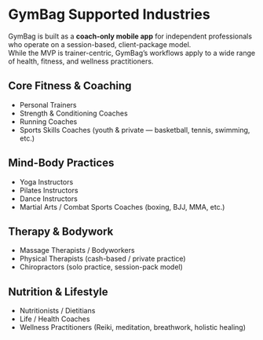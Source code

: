 # GymBag Supported Industries

GymBag is built as a **coach-only mobile app** for independent professionals who operate on a session-based, client-package model.  
While the MVP is trainer-centric, GymBag’s workflows apply to a wide range of health, fitness, and wellness practitioners.  

## Core Fitness & Coaching
- Personal Trainers  
- Strength & Conditioning Coaches  
- Running Coaches  
- Sports Skills Coaches (youth & private — basketball, tennis, swimming, etc.)  

## Mind-Body Practices
- Yoga Instructors  
- Pilates Instructors  
- Dance Instructors  
- Martial Arts / Combat Sports Coaches (boxing, BJJ, MMA, etc.)  

## Therapy & Bodywork
- Massage Therapists / Bodyworkers  
- Physical Therapists (cash-based / private practice)  
- Chiropractors (solo practice, session-pack model)  

## Nutrition & Lifestyle
- Nutritionists / Dietitians  
- Life / Health Coaches  
- Wellness Practitioners (Reiki, meditation, breathwork, holistic healing)  

